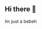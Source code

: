 ## Hi there 👋
  Im just a bebeh
<!--
**Aylishiri/Aylishiri** is a ✨ _special_ ✨ repository because its `README.md` (this file) appears on your GitHub profile.

Here are some ideas to get you started:

- 🔭 I’m currently working on college apps 
- 🌱 I’m currently learning about repositories and github
- 👯 I’m looking to collaborate on classwork
- 💬 Ask me about anything!
- 📫 How to reach me: airizarry6@cps.edu
- 😄 Pronouns: she/her
- ⚡ Fun fact: i have 3 pets
-->
